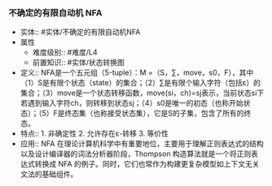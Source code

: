 ###  不确定的有限自动机 NFA 
- 实体:: #实体/不确定的有限自动机NFA 
- 属性
	- 难度级别:: #难度/L4
	- 前置知识:: #实体/状态转换图 
- 定义:: NFA是一个五元组（5-tuple）：M =（S，∑，move，s0，F），其中（1）S是有限个状态（state）的集合；（2）∑是有限个输入字符（包括ε）的集合；（3）move是一个状态转移函数，move(si，ch)=sj表示，当前状态si下若遇到输入字符ch，则转移到状态sj；（4）s0是唯一的初态（也称开始状态）；（5）F是终态集（也称接受状态集），它是S的子集，包含了所有的终态。
- 特点:: 1. 非确定性 2. 允许存在ε-转移 3. 等价性
- 应用:: NFA 在理论计算机科学中有重要地位，主要用于理解正则表达式的结构以及设计编译器的词法分析器阶段，Thompson 构造算法就是一个将正则表达式转换成 NFA 的例子。同时，它们也常作为构建更复杂模型如上下文无关文法的基础组件。